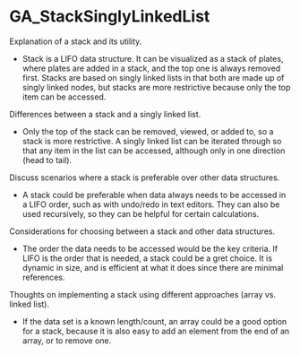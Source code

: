 # GA_StackSinglyLinkedList


Explanation of a stack and its utility.
- Stack is a LIFO data structure. It can be visualized as a stack of plates, where plates are added in a stack, and the top one is always removed first. Stacks are based on singly linked lists in that both are made up of singly linked nodes, but stacks are more restrictive because only the top item can be accessed.

Differences between a stack and a singly linked list.
- Only the top of the stack can be removed, viewed, or added to, so a stack is more restrictive. A singly linked list can be iterated through so that any item in the list can be accessed, although only in one direction (head to tail).

Discuss scenarios where a stack is preferable over other data structures.
- A stack could be preferable when data always needs to be accessed in a LIFO order, such as with undo/redo in text editors. They can also be used recursively, so they can be helpful for certain calculations.

Considerations for choosing between a stack and other data structures.
- The order the data needs to be accessed would be the key criteria. If LIFO is the order that is needed, a stack could be a gret choice. It is dynamic in size, and is efficient at what it does since there are minimal references.

Thoughts on implementing a stack using different approaches (array vs. linked list).
- If the data set is a known length/count, an array could be a good option for a stack, because it is also easy to add an element from the end of an array, or to remove one. 
